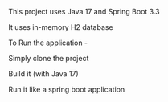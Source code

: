 This project uses Java 17 and Spring Boot 3.3

It uses in-memory H2 database

To Run the application -

Simply clone the project

Build it (with Java 17)

Run it like a spring boot application

